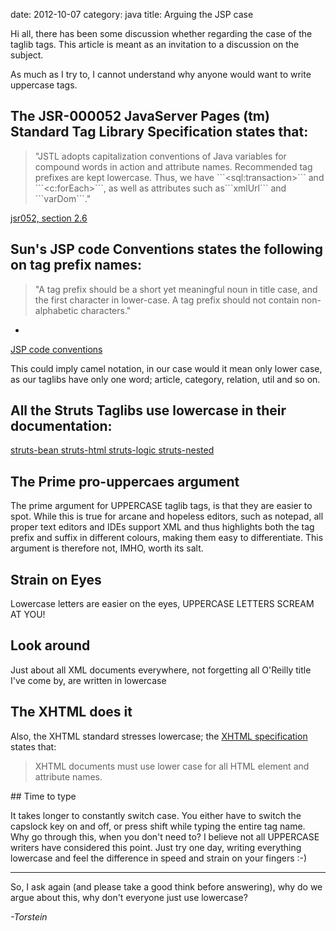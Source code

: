 date:    2012-10-07
category: java
title: Arguing the JSP case

Hi all, there has been some discussion whether regarding the case of
the taglib tags.  This article is meant as an invitation to a
discussion on the subject.


As much as I try to, I cannot understand why anyone would want to
write uppercase tags.

## The JSR-000052 JavaServer Pages (tm) Standard Tag Library Specification states that:

<blockquote>
"JSTL adopts capitalization conventions of Java variables for
compound words in action and attribute names. Recommended
tag prefixes are kept lowercase. Thus, we have
```&lt;sql:transaction&gt;``` and
```&lt;c:forEach&gt;```, as well as attributes such
as```xmlUrl``` and
```varDom```."
</blockquote>
<a href="http://jcp.org/aboutJava/communityprocess/final/jsr052/">
jsr052, section 2.6
</a>

## Sun's JSP code Conventions states the following on tag prefix names:

<blockquote>
"A tag prefix should be a short yet meaningful noun in title case, and
the first character in lower-case. A tag prefix should not contain
non-alphabetic characters."
</blockquote>

- <a href="http://java.sun.com/developer/technicalArticles/javaserverpages/code_convention/">
JSP code conventions
</a>


This could imply camel notation, in our case would it mean only lower
case, as our taglibs have only one word; article, category, relation,
util and so on.

## All the Struts Taglibs use lowercase in their documentation:


<a href="http://struts.apache.org/struts-taglib/tagreference-struts-bean.html">
struts-bean
</a>

<a href="http://struts.apache.org/struts-taglib/tagreference-struts-html.html">
struts-html
</a>

<a href="http://struts.apache.org/struts-taglib/tagreference-struts-logic.html">
struts-logic
</a>

<a href="http://struts.apache.org/struts-taglib/tagreference-struts-nested.html">
struts-nested
</a>


## The Prime pro-uppercaes argument

The prime argument for UPPERCASE taglib tags, is that they
are easier to spot. While this is true for arcane and
hopeless editors, such as notepad, all proper text editors
and IDEs support XML and thus highlights both the tag prefix
and suffix in different colours, making them easy to
differentiate. This argument is therefore not, IMHO, worth
its salt.

## Strain on Eyes

Lowercase letters are easier on the eyes, UPPERCASE LETTERS SCREAM
AT YOU!

## Look around

Just about all XML documents everywhere, not forgetting all O'Reilly
title I've come by, are written in lowercase

## The XHTML does it

Also, the XHTML standard stresses lowercase;
the <a href="http://www.w3.org/TR/html/#h-4.2">XHTML
specification</a> states that:

<blockquote>
XHTML documents must use lower case for all HTML element and
attribute names.
</blockquote>
## Time to type

It takes longer to constantly switch case. You either have
to switch the capslock key on and off, or press shift while
typing the entire tag name. Why go through this, when you
don't need to? I believe not all UPPERCASE writers have
considered this point. Just try one day, writing everything
lowercase and feel the difference in speed and strain on
your fingers :-)

<hr/>

So, I ask again (and please take a good think before answering), why
do we argue about this, why don't everyone just use lowercase?

<address>-Torstein</address>
